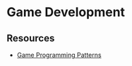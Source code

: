 # Game Development

## Resources

- [Game Programming Patterns](https://gameprogrammingpatterns.com/)

